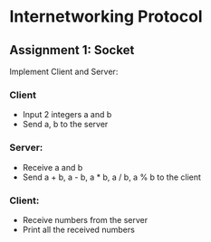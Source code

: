 # Internetworking Protocol 
## Assignment 1: Socket

Implement Client and Server:

### Client
- Input 2 integers a and b
- Send a, b to the server

### Server: 
- Receive a and b
- Send a + b, a - b, a * b, a / b, a % b to the client

### Client:
- Receive numbers from the server
- Print all the received numbers
